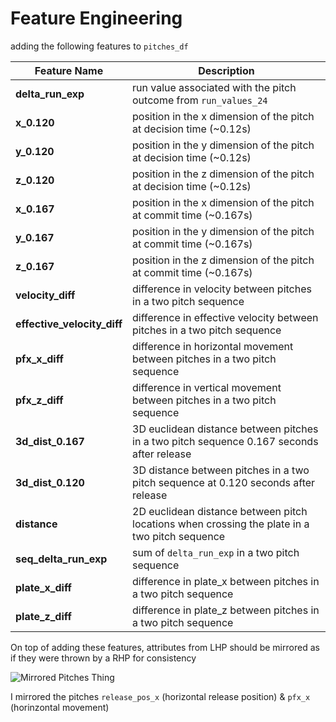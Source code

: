 # Feature Engineering

adding the following features to `pitches_df`

| Feature Name | Description |
|------|-------------|
| **delta_run_exp** | run value associated with the pitch outcome from `run_values_24`|
| **x_0.120** | position in the x dimension of the pitch at decision time (~0.12s) |
| **y_0.120** | position in the y dimension of the pitch at decision time (~0.12s) |
| **z_0.120** | position in the z dimension of the pitch at decision time (~0.12s) |
| **x_0.167** | position in the x dimension of the pitch at commit time (~0.167s) |
| **y_0.167** | position in the y dimension of the pitch at commit time (~0.167s) |
| **z_0.167** | position in the z dimension of the pitch at commit time (~0.167s) |
| **velocity_diff** | difference in velocity between pitches in a two pitch sequence |
| **effective_velocity_diff** | difference in effective velocity between pitches in a two pitch sequence |
| **pfx_x_diff** | difference in horizontal movement between pitches in a two pitch sequence |
| **pfx_z_diff** | difference in vertical movement between pitches in a two pitch sequence |
| **3d_dist_0.167** | 3D euclidean distance between pitches in a two pitch sequence 0.167 seconds after release |
| **3d_dist_0.120** | 3D distance between pitches in a two pitch sequence at 0.120 seconds after release |
| **distance** | 2D euclidean distance between pitch locations when crossing the plate in a two pitch sequence |
| **seq_delta_run_exp** | sum of `delta_run_exp` in a two pitch sequence |
| **plate_x_diff** | difference in plate_x between pitches in a two pitch sequence |
| **plate_z_diff** | difference in plate_z between pitches in a two pitch sequence |

On top of adding these features, attributes from LHP should be mirrored as if they were thrown by a RHP for consistency

![Mirrored Pitches Thing](../assets/mirrored_lhp_to_rhp.png)

I mirrored the pitches `release_pos_x` (horizontal release position) & `pfx_x` (horinzontal movement)
